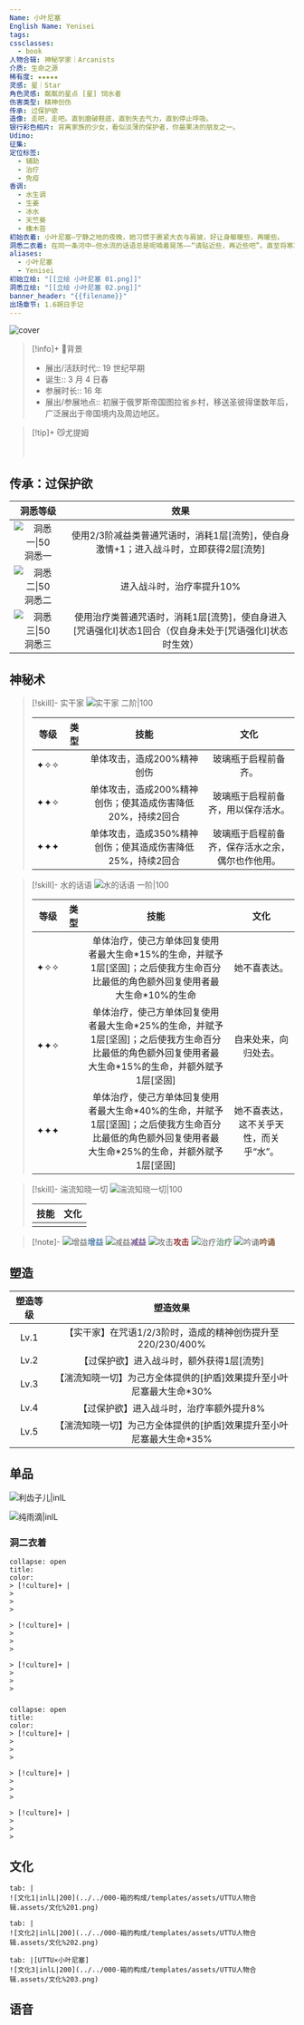 ```yaml
---
Name: 小叶尼塞
English Name: Yenisei
tags:
cssclasses:
  - book
人物合辑: 神秘学家｜Arcanists
介质: 生命之源
稀有度: ★★★★★
灵感: 星｜Star
角色灵感: 粼粼的星点 [星] 饲水者
伤害类型: 精神创伤
传承: 过保护欲
造像: 走吧，走吧。直到磨破鞋底，直到失去气力，直到停止呼吸。
银行彩色相片: 背离家族的少女，看似淡薄的保护者，你最果决的朋友之一。
Udimo:
征集:
定位标签:
  - 辅助
  - 治疗
  - 免疫
香调:
  - 水生调
  - 生姜
  - 冰水
  - 天竺葵
  - 橡木苔
初始衣着: 小叶尼塞—宁静之地的夜晚，她习惯于裹紧大衣与肩披，好让身躯暖些，再暖些。
洞悉二衣着: 在同一条河中—但水流的话语总是呢喃着晃荡——“请贴近些，再近些吧”。直至将寒冷也忘却。
aliases:
  - 小叶尼塞
  - Yenisei
初始立绘: "[[立绘 小叶尼塞 01.png]]"
洞悉立绘: "[[立绘 小叶尼塞 02.png]]"
banner_header: "{{filename}}"
出场章节: 1.6朔日手记
---
```

![cover](assets/小叶尼塞｜Yenisei.assets/立绘%20小叶尼塞%2002.png)

> [!info]+ 🌆背景
> - 展出/活跃时代:: 19 世纪早期
> - 诞生:: 3 月 4 日春
> - 参展时长:: 16 年
> - 展出/参展地点:: 初展于俄罗斯帝国图拉省乡村，移送圣彼得堡数年后，广泛展出于帝国境内及周边地区。

> [!tip]+ 😼尤提姆
> 
> 
> <div style="height: 20px"></div>
> 
> 

## 传承：过保护欲

|                                 洞悉等级                                  |                            效果                             |
| :-------------------------------------------------------------------: | :-------------------------------------------------------: |
| ![洞悉一\|50](000-箱的构成/templates/assets/UTTU人物合辑.assets/图标%20洞悉Ⅰ.png)洞悉一 |     使用2/3阶减益类普通咒语时，消耗1层[流势]，使自身激情+1；进入战斗时，立即获得2层[流势]      |
| ![洞悉二\|50](000-箱的构成/templates/assets/UTTU人物合辑.assets/图标%20洞悉Ⅱ.png)洞悉二 |                      进入战斗时，治疗率提升10%                       |
| ![洞悉三\|50](000-箱的构成/templates/assets/UTTU人物合辑.assets/图标%20洞悉Ⅲ.png)洞悉三 | 使用治疗类普通咒语时，消耗1层[流势]，使自身进入[咒语强化I]状态1回合（仅自身未处于[咒语强化I]状态时生效） |

## 神秘术

> [!skill]- 实干家
> ![实干家 二阶|100](assets/小叶尼塞｜Yenisei.assets/神秘术%20实干家2.png)
> 
> | 等级 | 类型 |                            技能                            |                       文化                       |
> | :--: | :--: | :--------------------------------------------------------: | :----------------------------------------------: |
> | ✦✧✧  |      |                 单体攻击，造成200%精神创伤                 |               玻璃瓶于启程前备齐。               |
> | ✦✦✧  |      | 单体攻击，造成200%精神创伤；使其造成伤害降低20%，持续2回合 |        玻璃瓶于启程前备齐，用以保存活水。        |
> | ✦✦✦  |      | 单体攻击，造成350%精神创伤；使其造成伤害降低25%，持续2回合 | 玻璃瓶于启程前备齐，保存活水之余，偶尔也作他用。 |
> 

> [!skill]- 水的话语
> ![水的话语 一阶|100](assets/小叶尼塞｜Yenisei.assets/神秘术%20水的话语1.png)
> 
> | 等级 | 类型 |                             技能                             |                  文化                  |
> | :--: | :--: | :----------------------------------------------------------: | :------------------------------------: |
> | ✦✧✧  |      | 单体治疗，使己方单体回复使用者最大生命\*15%的生命，并赋予1层[坚固]；之后使我方生命百分比最低的角色额外回复使用者最大生命\*10%的生命 |              她不喜表达。              |
> | ✦✦✧  |      | 单体治疗，使己方单体回复使用者最大生命\*25%的生命，并赋予1层[坚固]；之后使我方生命百分比最低的角色额外回复使用者最大生命\*15%的生命，并额外赋予1层[坚固] |          自来处来，向归处去。          |
> | ✦✦✦  |      | 单体治疗，使己方单体回复使用者最大生命\*40%的生命，并赋予1层[坚固]；之后使我方生命百分比最低的角色额外回复使用者最大生命\*25%的生命，并额外赋予1层[坚固] | 她不喜表达，这不关乎天性，而关乎“水”。 |
> 

> [!skill]- 湍流知晓一切
> ![湍流知晓一切|100](assets/小叶尼塞｜Yenisei.assets/至终的仪式%20湍流知晓一切.png)
> 
> | 技能 | 文化 |
> | :--: | :--: |
> |      |      |
> 



> [!note]- 
> ![增益](000-箱的构成/templates/assets/UTTU人物合辑.assets/Buff.png)<b><font color="#5c87b3">增益</font></b>
> ![减益](000-箱的构成/templates/assets/UTTU人物合辑.assets/Debuff.png)<b><font color="#7B5E91">减益</font></b>
> ![攻击](000-箱的构成/templates/assets/UTTU人物合辑.assets/Attack.png)<b><font color="#933334">攻击</font></b>
> ![治疗](000-箱的构成/templates/assets/UTTU人物合辑.assets/Health.png)<b><font color="#6F967A">治疗</font></b>
> ![吟诵](000-箱的构成/templates/assets/UTTU人物合辑.assets/Channel.png)<b><font color="#895C39">吟诵</font></b>

## 塑造

| 塑造等级 |                           塑造效果                           |
| :------: | :----------------------------------------------------------: |
|   Lv.1   | 【实干家】在咒语1/2/3阶时，造成的精神创伤提升至220/230/400%  |
|   Lv.2   |          【过保护欲】进入战斗时，额外获得1层[流势]           |
|   Lv.3   | 【湍流知晓一切】为己方全体提供的[护盾]效果提升至小叶尼塞最大生命*30% |
|   Lv.4   |           【过保护欲】进入战斗时，治疗率额外提升8%           |
|   Lv.5   | 【湍流知晓一切】为己方全体提供的[护盾]效果提升至小叶尼塞最大生命*35% |


## 单品

![利齿子儿|inlL](000-箱的构成/templates/assets/UTTU人物合辑.assets/货币%20利齿子儿.png)

![纯雨滴|inlL](000-箱的构成/templates/assets/UTTU人物合辑.assets/货币%20纯雨滴.png)

### 洞二衣着

````ad-flex
collapse: open
title: 
color: 
> [!culture]+ |
> 
> 
> 

> [!culture]+ |
> 
> 
> 

> [!culture]+ |
> 
> 
> 
````

### 

````ad-flex
collapse: open
title: 
color: 
> [!culture]+ |
> 
> 
> 

> [!culture]+ |
> 
> 
> 

> [!culture]+ |
> 
> 
> 
````

## 文化

````tab
tab: |
![文化1|inlL|200](../../000-箱的构成/templates/assets/UTTU人物合辑.assets/文化%201.png)

tab: |
![文化2|inlL|200](../../000-箱的构成/templates/assets/UTTU人物合辑.assets/文化%202.png)

tab: |[UTTU×小叶尼塞]
![文化3|inlL|200](../../000-箱的构成/templates/assets/UTTU人物合辑.assets/文化%203.png)

````

## 语音

